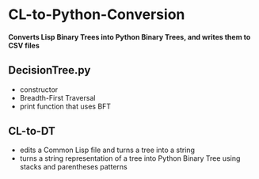 # CL-to-Python-Conversion
#### Converts Lisp Binary Trees into Python Binary Trees, and writes them to CSV files

## DecisionTree.py 
 * constructor 
 * Breadth-First Traversal
 * print function that uses BFT
 
 
 ## CL-to-DT
  * edits a Common Lisp file and turns a tree into a string
  * turns a string representation of a tree into Python Binary Tree using stacks and parentheses patterns 
 


